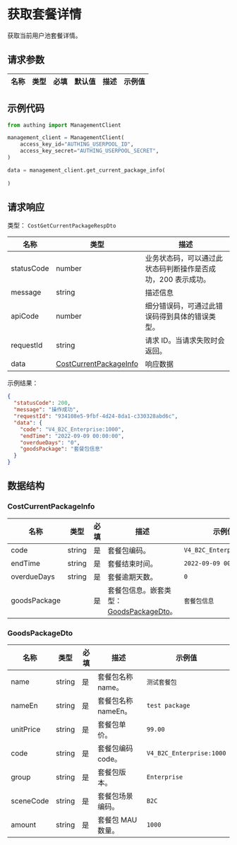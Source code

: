# 获取套餐详情

<!--
  警告⚠️：
  不要直接修改该文档，
  https://github.com/Authing/authing-docs-factory
  使用该项目进行生成
-->

<LastUpdated />

获取当前用户池套餐详情。

## 请求参数

| 名称 | 类型 | 必填 | 默认值 | 描述 | 示例值 |
| ---- | ---- | ---- | ---- | ---- | ---- |


## 示例代码

```py
from authing import ManagementClient

management_client = ManagementClient(
    access_key_id="AUTHING_USERPOOL_ID",
    access_key_secret="AUTHING_USERPOOL_SECRET",
)

data = management_client.get_current_package_info(
  
)
```



## 请求响应

类型： `CostGetCurrentPackageRespDto`

| 名称 | 类型 | 描述 |
| ---- | ---- | ---- |
| statusCode | number | 业务状态码，可以通过此状态码判断操作是否成功，200 表示成功。 |
| message | string | 描述信息 |
| apiCode | number | 细分错误码，可通过此错误码得到具体的错误类型。 |
| requestId | string | 请求 ID。当请求失败时会返回。 |
| data | <a href="#CostCurrentPackageInfo">CostCurrentPackageInfo</a> | 响应数据 |



示例结果：

```json
{
  "statusCode": 200,
  "message": "操作成功",
  "requestId": "934108e5-9fbf-4d24-8da1-c330328abd6c",
  "data": {
    "code": "V4_B2C_Enterprise:1000",
    "endTime": "2022-09-09 00:00:00",
    "overdueDays": "0",
    "goodsPackage": "套餐包信息"
  }
}
```

## 数据结构


### <a id="CostCurrentPackageInfo"></a> CostCurrentPackageInfo

| 名称 | 类型 | 必填 | 描述 | 示例值 |
| ---- |  ---- | ---- | ---- | ---- |
| code | string | 是 | 套餐包编码。  |  `V4_B2C_Enterprise:1000` |
| endTime | string | 是 | 套餐结束时间。  |  `2022-09-09 00:00:00` |
| overdueDays | string | 是 | 套餐逾期天数。  |  `0` |
| goodsPackage |  | 是 | 套餐包信息。嵌套类型：<a href="#GoodsPackageDto">GoodsPackageDto</a>。  |  `套餐包信息` |


### <a id="GoodsPackageDto"></a> GoodsPackageDto

| 名称 | 类型 | 必填 | 描述 | 示例值 |
| ---- |  ---- | ---- | ---- | ---- |
| name | string | 是 | 套餐包名称 name。  |  `测试套餐包` |
| nameEn | string | 是 | 套餐包名称 nameEn。  |  `test package` |
| unitPrice | string | 是 | 套餐包单价。  |  `99.00` |
| code | string | 是 | 套餐包编码 code。  |  `V4_B2C_Enterprise:1000` |
| group | string | 是 | 套餐包版本。  |  `Enterprise` |
| sceneCode | string | 是 | 套餐包场景编码。  |  `B2C` |
| amount | string | 是 | 套餐包 MAU 数量。  |  `1000` |


